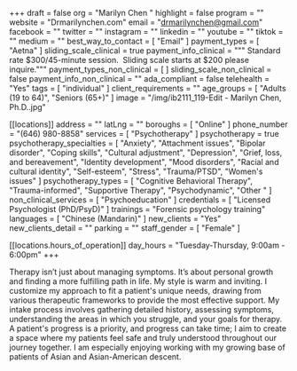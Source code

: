 +++
draft = false
org = "Marilyn Chen "
highlight = false
program = ""
website = "Drmarilynchen.com"
email = "drmarilynchen@gmail.com"
facebook = ""
twitter = ""
instagram = ""
linkedin = ""
youtube = ""
tiktok = ""
medium = ""
best_way_to_contact = [ "Email" ]
payment_types = [ "Aetna" ]
sliding_scale_clinical = true
payment_info_clinical = """
Standard rate $300/45-minute session.  
Sliding scale starts at $200 please inquire."""
payment_types_non_clinical = [ ]
sliding_scale_non_clinical = false
payment_info_non_clinical = ""
ada_compliant = false
telehealth = "Yes"
tags = [ "individual" ]
client_requirements = ""
age_groups = [ "Adults (19 to 64)", "Seniors (65+)" ]
image = "/img/ib2111_119-Edit - Marilyn Chen, Ph.D..jpg"

[[locations]]
address = ""
latLng = ""
boroughs = [ "Online" ]
phone_number = "(646) 980-8858‬"
services = [ "Psychotherapy" ]
psychotherapy = true
psychotherapy_specialties = [
  "Anxiety",
  "Attachment issues",
  "Bipolar disorder",
  "Coping skills",
  "Cultural adjustment",
  "Depression",
  "Grief, loss, and bereavement",
  "Identity development",
  "Mood disorders",
  "Racial and cultural identity",
  "Self-esteem",
  "Stress",
  "Trauma/PTSD",
  "Women's issues"
]
psychotherapy_types = [
  "Cognitive Behavioral Therapy",
  "Trauma-informed",
  "Supportive Therapy",
  "Psychodynamic",
  "Other "
]
non_clinical_services = [ "Psychoeducation" ]
credentials = [ "Licensed Psychologist (PhD/PsyD)" ]
trainings = "Forensic psychology training"
languages = [ "Chinese (Mandarin)" ]
new_clients = "Yes"
new_clients_detail = ""
parking = ""
staff_gender = [ "Female" ]

  [[locations.hours_of_operation]]
  day_hours = "Tuesday-Thursday, 9:00am - 6:00pm"
+++


Therapy isn’t just about managing symptoms. It’s about personal growth and finding a more fulfilling path in life. My style is warm and inviting. I customize my approach to fit a patient's unique needs, drawing from various therapeutic frameworks to provide the most effective support. My intake process involves gathering detailed history, assessing symptoms, understanding the areas in which you struggle, and your goals for therapy. A patient's progress is a priority, and progress can take time; I aim to create a space where my patients feel safe and truly understood throughout our journey together. I am especially enjoying working with my growing base of patients of Asian and Asian-American descent.
